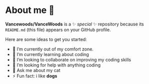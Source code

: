 # About me 👋


**Vancewoods/VanceWoods** is a ✨ _special_ ✨ repository because its `README.md` (this file) appears on your GitHub profile.

Here are some ideas to get you started:

- 🔭 I’m currently out of my comfort zone.
- 🌱 I’m currently learning about coding
- 👯 I’m looking to collaborate on improving my coding skills
- 🤔 I’m looking for help with anything coding
- 💬 Ask me about my cat
- ⚡ Fun fact: i like **dogs**
